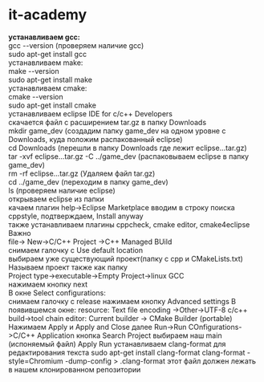 # it-academy
<b>устанавливаем gcc:</b><br>
  gcc --version (проверяем наличие gcc)<br>
  sudo apt-get install gcc<br>
устанавливаем make:<br>
  make --version <br>
  sudo apt-get install make<br>
устанавливаем cmake:<br>
  cmake --version<br>
  sudo apt-get install cmake<br>
устанавливаем eclipse IDE for c/c++  Developers<br>
  скачается файл с расширением tar.gz в папку Downloads<br>
  mkdir game_dev (создадим папку game_dev на одном уровне с Downloads, куда положим распакованный eclipse)<br>
  cd Downloads (перешли в папку Downloads где лежит eclipse...tar.gz)<br>
  tar -xvf eclipse...tar.gz -C ../game_dev (распаковываем eclipse в папку game_dev)<br>
  rm -rf eclipse...tar.gz (Удаляем файл tar.gz)<br>
  cd ../game_dev (переходим в папку game_dev)<br>
  ls (проверяем наличие eclipse)<br>
  открываем eclipse из папки<br>
  качаем плагин help->Eclipse Marketplace вводим в строку поиска сppstyle, подтверждаем, Install anyway<br>
  также устанавливаем плагины cppcheck, cmake editor, cmake4eclipse<br>
Важно<br>
  file-> New->C/C++ Project ->C++ Managed BUild<br>
  снимаем галочку с Use default location<br>
  выбираем уже существующий проект(папку с сpp и CMakeLists.txt)<br>
  Называем проект также как папку<br>
  Project type->executable->Empty Project->linux GCC<br>
  нажимаем кнопку next<br>
  В окне Select configurations:<br>
  снимаем галочку с release
  нажимаем кнопку Advanced settings
  В появившемся окне:
  resource: Text file encoding ->Other->UTF-8
  c/c++ build->tool chain editor: Current builder -> CMake Builder (portable)
  Нажимаем Apply и Apply and Close
  далее
  Run->Run COnfigurations->C/C++ Application 
  кнопка Search Project
  выбираем наш main (испоняемый файл) Apply Run
устанавливаем clang-format для редактирования текста
  sudo apt-get install clang-format
  clang-format -style=Chromium -dump-config > .clang-format
  этот файл должен лежать в нашем клонированном репозитории

